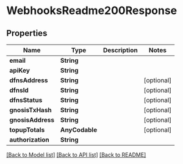 # WebhooksReadme200Response

## Properties
Name | Type | Description | Notes
------------ | ------------- | ------------- | -------------
**email** | **String** |  | 
**apiKey** | **String** |  | 
**dfnsAddress** | **String** |  | [optional] 
**dfnsId** | **String** |  | [optional] 
**dfnsStatus** | **String** |  | [optional] 
**gnosisTxHash** | **String** |  | [optional] 
**gnosisAddress** | **String** |  | [optional] 
**topupTotals** | **AnyCodable** |  | [optional] 
**authorization** | **String** |  | 

[[Back to Model list]](../README.md#documentation-for-models) [[Back to API list]](../README.md#documentation-for-api-endpoints) [[Back to README]](../README.md)


